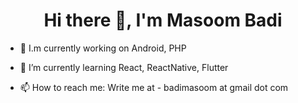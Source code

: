 <h1 align="center">Hi there 👋, I'm Masoom Badi</h1>

- 🔭 I.m currently working on Android, PHP

- 🌱 I’m currently learning React, ReactNative, Flutter

- 📫 How to reach me: Write me at - badimasoom at gmail dot com
